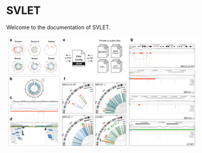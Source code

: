 # SVLET

Welcome to the documentation of SVLET.

![teaser](assets/figure-1-wide.jpg ':class=image')

<!-- This web-based tool allows interactively exploring structural variants of cancer patients with macroscopic (genome-wide) and microscopic (alignment) views. The main visualization shows structural variants of a single patient with circular overview (top), linear detail view (middle), and two alignment views (bottom). Users can select a sample from a sample gallery that can be opened by clicking on a button on the left-top corner of the browser.

## Main Components
### Circular overview
This view displays the overview of structural variants (arcs), Loss-of-Heterozygosity, or LOH (red ring), CNV Gain (green ring), and putative drivers (text labels), along with chromosome ideograms.

### Linear Detail View
This view shows the same information as in Circular Overview but focuses on a smaller region to allow browsing information in a more detailed manner. This view is linked with a light blue brush on the circular overview, i.e., representing the same region.

### Alignment Views
These views show alignment around two breakpoints of a user-selected SV (i.e., thick arc on the circular overview and the linear detail view). The gray vertical lines represent breakpoints of the user-selected SV. 

* Color: The five colors (green, blue, red, orange, yellow) represent the types of SV events. If a read on the left view has a mate on the right view, these reads are encoded with one of the five colors depending on its SV type. If paired reads are not positioned within the two views, they are just represented with grey colors.

* Loading the alignment information may take up to few minutes.

### Sample Gallery

This gallery allows browsing samples in small multiples.

## How To Use

### Navigating Linear Detail View on Circular Overview
By clicking and dragging a mouse on a blue brush, users can navigate a linear view.

### Opening Alignment Views

Upon clicking on a SV on either an overview or a linear view, two alignment views are opened that show two regions around breakpoints. The selected SV is represented with thicker edges. Vertical gray lines on the alignment views represent the breakpoints of the selected SV.

### Selecting a Sample

From the sample gallery, a user can select a sample of interest by clicking.

### Navigating To Specific Chromosomes

Using the drop-down menus, a user can quickly navigate to a certain chromosome on an either overview or the linear detail view.

### Exporting PNG

### Interacting with Visualizations
By default, interactions are not activated in visualizations. You will first need to click on a visualization, following the instruction on the left-top corner (i.e., “Click inside to use interactions”). 

After clicking on it, you can now adjust brushes, use the mouse wheel to zoom in and out, and click on a SV. In this mode, you can scroll the entire website by putting your mouse around the main visualization (i.e., gray dotted region). 

When you click on the outside of the visualization, the interactions will be deactivated. In this mode, you can safely scroll the entire website by positioning your mouse anywhere, even on the visualization.

### Loading Your Own Datasets
... -->
